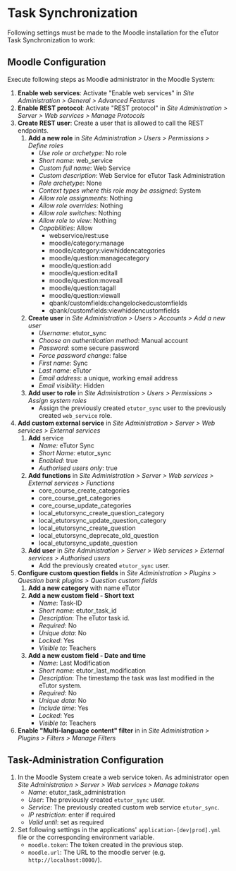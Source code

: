 # Task Synchronization

Following settings must be made to the Moodle installation for the eTutor Task Synchronization to work:

## Moodle Configuration

Execute following steps as Moodle administrator in the Moodle System:

1. **Enable web services**: Activate "Enable web services" in  _Site Administration > General > Advanced Features_
2. **Enable REST protocol**: Activate "REST protocol" in _Site Administration > Server > Web services > Manage
   Protocols_
3. **Create REST user**: Create a user that is allowed to call the REST endpoints.
    1. **Add a new role** in  _Site Administration > Users > Permissions > Define roles_
        * _Use role or archetype_: No role
        * _Short name_: web_service
        * _Custom full name_: Web Service
        * _Custom description_: Web Service for eTutor Task Administration
        * _Role archetype_: None
        * _Context types where this role may be assigned_: System
        * _Allow role assignments_: Nothing
        * _Allow role overrides_: Nothing
        * _Allow role switches_: Nothing
        * _Allow role to view_: Nothing
        * _Capabilities_: Allow
            - webservice/rest:use
            - moodle/category:manage
            - moodle/category:viewhiddencategories
            - moodle/question:managecategory
            - moodle/question:add
            - moodle/question:editall
            - moodle/question:moveall
            - moodle/question:tagall
            - moodle/question:viewall
            - qbank/customfields:changelockedcustomfields
            - qbank/customfields:viewhiddencustomfields
    2. **Create user** in  _Site Administration > Users > Accounts > Add a new user_
        * _Username_: etutor_sync
        * _Choose an authentication method_: Manual account
        * _Password_: some secure password
        * _Force password change_: false
        * _First name_: Sync
        * _Last name_: eTutor
        * _Email address_: a unique, working email address
        * _Email visibility_: Hidden
    3. **Add user to role** in _Site Administration > Users > Permissions > Assign system roles_
        * Assign the previously created `etutor_sync` user to the previously created `web_service` role.
4. **Add custom external service** in _Site Administration > Server > Web services > External services_
    1. **Add** service
        * _Name:_ eTutor Sync
        * _Short Name:_ etutor_sync
        * _Enabled_: true
        * _Authorised users only_: true
    2. **Add functions** in _Site Administration > Server > Web services > External services > Functions_
        * core_course_create_categories
        * core_course_get_categories
        * core_course_update_categories
        * local_etutorsync_create_question_category
        * local_etutorsync_update_question_category
        * local_etutorsync_create_question
        * local_etutorsync_deprecate_old_question
        * local_etutorsync_update_question
    3. **Add user** in _Site Administration > Server > Web services > External services > Authorised users_
        * Add the previously created `etutor_sync` user.
5. **Configure custom question fields** in _Site Administration > Plugins > Question bank plugins > Question custom
   fields_
    1. **Add a new category** with name eTutor
    2. **Add a new custom field - Short text**
        * _Name_: Task-ID
        * _Short name_: etutor_task_id
        * _Description_: The eTutor task id.
        * _Required_: No
        * _Unique data_: No
        * _Locked_: Yes
        * _Visible to_: Teachers
    2. **Add a new custom field - Date and time**
        * _Name_: Last Modification
        * _Short name_: etutor_last_modification
        * _Description_: The timestamp the task was last modified in the eTutor system.
        * _Required_: No
        * _Unique data_: No
        * _Include time_: Yes
        * _Locked_: Yes
        * _Visible to_: Teachers
6. **Enable "Multi-language content" filter** in in _Site Administration > Plugins > Filters > Manage Filters_

## Task-Administration Configuration

1. In the Moodle System create a web service token. As administrator open _Site Administration > Server > Web services >
   Manage tokens_
    * _Name_: etutor_task_administration
    * _User_: The previously created `etutor_sync` user.
    * _Service_: The previously created custom web service `etutor_sync`.
    * _IP restriction_: enter if required
    * _Valid until_: set as required
2. Set following settings in the applications' `application-[dev|prod].yml` file or the corresponding environment
   variable.
    * `moodle.token`: The token created in the previous step.
    * `moodle.url`: The URL to the moodle server (e.g. `http://localhost:8000/`).